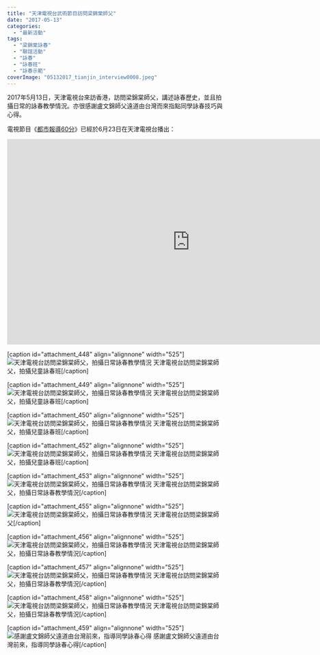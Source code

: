 ```yaml
---
title: "天津電視台武術節目訪問梁錦棠師父"
date: "2017-05-13"
categories: 
  - "最新活動"
tags: 
  - "梁錦棠詠春"
  - "聯誼活動"
  - "詠春"
  - "詠春班"
  - "詠春示範"
coverImage: "05132017_tianjin_interview0008.jpeg"
---
```


2017年5月13日，天津電視台來訪香港，訪問梁錦棠師父，講述詠春歷史，並且拍攝日常的詠春教學情況。亦很感謝盧文錦師父遠道由台灣而來指點同學詠春技巧與心得。<!--more-->

電視節目《[都市報導60分](http://news.enorth.com.cn/system/2017/06/23/033225619.shtml)》已經於6月23日在天津電視台播出：

<iframe width="853" height="480" src="https://www.youtube.com/embed/bT4ZgLSs7lM" frameborder="0" allowfullscreen></iframe>

\[caption id="attachment\_448" align="alignnone" width="525"\]![天津電視台訪問梁錦棠師父，拍攝日常詠春教學情況](images/05132017_tianjin_interview0001-768x1024.jpeg) 天津電視台訪問梁錦棠師父，拍攝兒童詠春班\[/caption\]

\[caption id="attachment\_449" align="alignnone" width="525"\]![天津電視台訪問梁錦棠師父，拍攝日常詠春教學情況](images/05132017_tianjin_interview0002-768x1024.jpeg) 天津電視台訪問梁錦棠師父，拍攝兒童詠春班\[/caption\]

\[caption id="attachment\_450" align="alignnone" width="525"\]![天津電視台訪問梁錦棠師父，拍攝日常詠春教學情況](images/05132017_tianjin_interview0003-1024x768.jpeg) 天津電視台訪問梁錦棠師父，拍攝兒童詠春班\[/caption\]

\[caption id="attachment\_452" align="alignnone" width="525"\]![天津電視台訪問梁錦棠師父，拍攝日常詠春教學情況](images/05132017_tianjin_interview0005-1024x768.jpeg) 天津電視台訪問梁錦棠師父，拍攝兒童詠春班\[/caption\]

\[caption id="attachment\_453" align="alignnone" width="525"\]![天津電視台訪問梁錦棠師父，拍攝日常詠春教學情況](images/05132017_tianjin_interview0006-1024x768.jpeg) 天津電視台訪問梁錦棠師父，拍攝日常詠春教學情況\[/caption\]

\[caption id="attachment\_455" align="alignnone" width="525"\]![天津電視台訪問梁錦棠師父，拍攝日常詠春教學情況](images/05132017_tianjin_interview0008-1024x768.jpeg) 天津電視台訪問梁錦棠師父\[/caption\]

\[caption id="attachment\_456" align="alignnone" width="525"\]![天津電視台訪問梁錦棠師父，拍攝日常詠春教學情況](images/05132017_tianjin_interview0009-1024x768.jpeg) 天津電視台訪問梁錦棠師父，拍攝日常詠春教學情況\[/caption\]

\[caption id="attachment\_457" align="alignnone" width="525"\]![天津電視台訪問梁錦棠師父，拍攝日常詠春教學情況](images/05132017_tianjin_interview0010-1024x768.jpeg) 天津電視台訪問梁錦棠師父，拍攝日常詠春教學情況\[/caption\]

\[caption id="attachment\_458" align="alignnone" width="525"\]![天津電視台訪問梁錦棠師父，拍攝日常詠春教學情況](images/05132017_tianjin_interview0011-1024x576.jpeg) 天津電視台訪問梁錦棠師父，拍攝日常詠春教學情況\[/caption\]

\[caption id="attachment\_459" align="alignnone" width="525"\]![感謝盧文錦師父遠道由台灣前來，指導同學詠春心得](images/05132017_tianjin_interview0012-1024x768.jpeg) 感謝盧文錦師父遠道由台灣前來，指導同學詠春心得\[/caption\]

